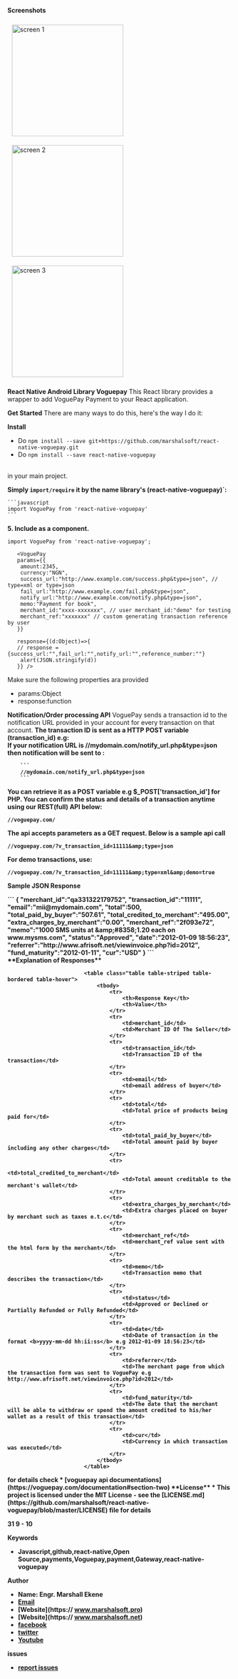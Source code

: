 **Screenshots**

<div >
<img src="Screenshot_20190723-111623.jpg" width="250" alt=" screen 1" style="padding:10px">
<img src="Screenshot_20190723-111640.jpg" width="250" alt="screen 2"  style="padding:10px">
<img src="Screenshot_20190723-111651.jpg" width="250" alt="screen 3"  style="padding:10px">
</div>

**React Native Android Library Voguepay**
This React library provides a wrapper to add VoguePay Payment to your React application.

**Get Started**
There are many ways to do this, here's the way I do it:

**Install**
* Do `npm install --save git+https://github.com/marshalsoft/react-native-voguepay.git` 
* Do `npm install --save react-native-voguepay`
<br/>
 in your main project.

**Simply `import/require` it by the name library's (react-native-voguepay)`:**

    ```javascript
    import VoguePay from 'react-native-voguepay'
    ```
**5. Include as a component.**
```
import VoguePay from 'react-native-voguepay';

   <VoguePay 
   params={{
    amount:2345,
    currency:"NGN",
    success_url:"http://www.example.com/success.php&type=json", // type=xml or type=json
    fail_url:"http://www.example.com/fail.php&type=json",
    notify_url:"http://www.example.com/notify.php&type=json",
    memo:"Payment for book",
    merchant_id:"xxxx-xxxxxxx", // user merchant_id:"demo" for testing
    merchant_ref:"xxxxxxx" // custom generating transaction reference by user
   }} 
   
   response={(d:Object)=>{ 
   // response = {success_url:"",fail_url:"",notify_url:"",reference_number:""}
    alert(JSON.stringify(d))
   }} /> 
   ```
 Make sure the following properties ara provided
   * params:Object
   * response:function
   
 **Notification/Order processing API**
VoguePay sends a transaction id to the notification URL provided in your account for every transaction on that account.
<b/>
The transaction ID is sent as a HTTP POST variable (transaction_id) e.g:<br>
If your notification URL is //mydomain.com/notify_url.php&type=json<br>
then notification will be sent to :<br> 

        ```
        //mydomain.com/notify_url.php&type=json
        ```
You can retrieve it as a POST variable e.g $_POST['transaction_id'] for PHP.<b/>
You can confirm the status and details of a transaction anytime using our REST(full) API below:

```
//voguepay.com/
```
The api accepts parameters as a GET request. Below is a sample api call

```
//voguepay.com/?v_transaction_id=11111&amp;type=json
```
 For demo transactions, use:
```
//voguepay.com/?v_transaction_id=11111&amp;type=xml&amp;demo=true
```
Sample JSON Response
<div >
```
{
    "merchant_id":"qa331322179752",
    "transaction_id":"11111",
    "email":"mii@mydomain.com",
    "total":500,
    "total_paid_by_buyer":"507.61",
    "total_credited_to_merchant":"495.00",
    "extra_charges_by_merchant":"0.00",
    "merchant_ref":"2f093e72",
    "memo":"1000 SMS units at &amp;amp;#8358;1.20 each on www.mysms.com",
    "status":"Approved",
    "date":"2012-01-09 18:56:23",
    "referrer":"http://www.afrisoft.net/viewinvoice.php?id=2012",
    "fund_maturity":"2012-01-11",
    "cur":"USD"
}
```
</div>
**Explanation of Responses**
<div >

                            <table class="table table-striped table-bordered table-hover">
                                <tbody>
                                    <tr>
                                        <th>Response Key</th>
                                        <th>Value</th>
                                    </tr>
                                    <tr>
                                        <td>merchant_id</td>
                                        <td>Merchant ID Of The Seller</td>
                                    </tr>
                                    <tr>
                                        <td>transaction_id</td>
                                        <td>Transaction ID of the transaction</td>
                                    </tr>
                                    <tr>
                                        <td>email</td>
                                        <td>email address of buyer</td>
                                    </tr>
                                    <tr>
                                        <td>total</td>
                                        <td>Total price of products being paid for</td>
                                    </tr>
                                    <tr>
                                        <td>total_paid_by_buyer</td>
                                        <td>Total amount paid by buyer including any other charges</td>
                                    </tr>
                                    <tr>
                                        <td>total_credited_to_merchant</td>
                                        <td>Total amount creditable to the merchant's wallet</td>
                                    </tr>
                                    <tr>
                                        <td>extra_charges_by_merchant</td>
                                        <td>Extra charges placed on buyer by merchant such as taxes e.t.c</td>
                                    </tr>
                                    <tr>
                                        <td>merchant_ref</td>
                                        <td>merchant_ref value sent with the html form by the merchant</td>
                                    </tr>
                                    <tr>
                                        <td>memo</td>
                                        <td>Transaction memo that describes the transaction</td>
                                    </tr>
                                    <tr>
                                        <td>status</td>
                                        <td>Approved or Declined or Partially Refunded or Fully Refunded</td>
                                    </tr>
                                    <tr>
                                        <td>date</td>
                                        <td>Date of transaction in the format <b>yyyy-mm-dd hh:ii:ss</b> e.g 2012-01-09 18:56:23</td>
                                    </tr>
                                    <tr>
                                        <td>referrer</td>
                                        <td>The merchant page from which the transaction form was sent to VoguePay e.g http://www.afrisoft.net/viewinvoice.php?id=2012</td>
                                    </tr>
                                    <tr>
                                        <td>fund_maturity</td>
                                        <td>The date that the merchant will be able to withdraw or spend the amount credited to his/her wallet as a result of this transaction</td>
                                    </tr>
                                    <tr>
                                        <td>cur</td>
                                        <td>Currency in which transaction was executed</td>
                                    </tr>
                                </tbody>
                            </table>
</div>
for details check 
* [voguepay api documentations](https://voguepay.com/documentation#section-two)
<b/>
<b/>
 **License**
 * This project is licensed under the MIT License - see the [LICENSE.md](https://github.com/marshalsoft/react-native-voguepay/blob/master/LICENSE) file for details

 31 9 - 10 
 
 **Keywords**
 * Javascript,github,react-native,Open Source,payments,Voguepay,payment,Gateway,react-native-voguepay
 
 **Author**
 * Name: Engr. Marshall Ekene
 * [Email](mailto://admin@marshalsoft.pro)
 * [Website](https:// www.marshalsoft.pro)
 * [Website](https:// www.marshalsoft.net)
 * [facebook](https://www.facebook.com/marshalsoft)
 * [twitter](https://twitter.com/Marshallekene)
 * [Youtube](https://www.youtube.com/c/MarshallEkene)

 **issues**
 * [report issues](https://github.com/marshalsoft/react-native-voguepay/issues)
